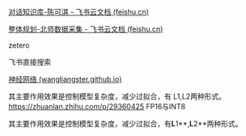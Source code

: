 [﻿‌⁣⁢⁤⁣⁤﻿⁡⁡‬‍⁣⁤⁣‍﻿‌‌⁡‬⁡﻿﻿⁤‌﻿﻿⁢⁡‌‬⁡‍⁤⁣⁣‬对话知识库-陈可淇 - 飞书云文档 (feishu.cn)](https://hqejk4h3h1.feishu.cn/docx/FdGFdvVhToNpjfxUJUfcZySXnJd)

[整体规划-北师数据采集 - 飞书云文档 (feishu.cn)](https://hqejk4h3h1.feishu.cn/docx/RvLddMot7oiXhCxN9QgcIuUqnve)

zetero

飞书直接搜索

[神经网络 (wangliangster.github.io)](https://wangliangster.github.io/#/AI/DL/nn)

其主要作用效果是控制模型复杂度，减少过拟合，有
L1,L2两种形式。
https://zhuanlan.zhihu.com/p/29360425
FP16与INT8

其主要作用效果是控制模型复杂度，减少过拟合，有**L**1**,**L**2**两种形式。
